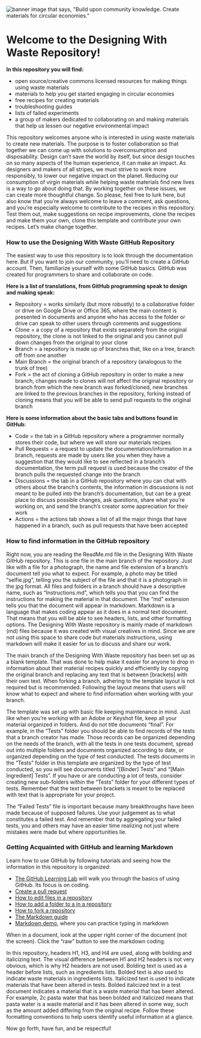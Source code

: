 ![banner image that says, "Build upon community knowledge. Create materials for circular economies."](docs/images/ReadMeBanner.png)

# Welcome to the Designing With Waste Repository! 

**In this repository you will find:**
- open source/creative commons licensed resources for making things using waste materials
- materials to help you get started engaging in circular economies
- free recipes for creating materials
- troubleshooting guides
- lists of failed experiments
- a group of makers dedicated to collaborating on and making materials that help us lessen our negative environmental impact

This repository welcomes anyone who is interested in using waste materials to create new materials. The purpose is to foster collaboration so that together we can come up with solutions to overconsumption and disposability. Design can’t save the world by itself, but since design touches on so many aspects of the human experience, it can make an impact. As designers and makers of all stripes, we must strive to work more responsibly, to lower our negative impact on the planet. Reducing our consumption of virgin materials while helping waste materials find new lives is a way to go about doing that. By working together on these issues, we can create more thoughtful change. So please, feel free to lurk here, but also know that you’re always welcome to leave a comment, ask questions, and you’re especially welcome to contribute to the recipes in this repository. Test them out, make suggestions on recipe improvements, clone the recipes and make them your own, clone this template and contribute your own recipes. Let’s make change together. 

### How to use the Designing With Waste GitHub Repository

The easiest way to use this repository is to look through the documentation here. But if you want to join our community, you’ll need to create a GitHub account. Then, familiarize yourself with some GitHub basics. GitHub was created for programmers to share and collaborate on code. 

**Here is a list of translations, from GitHub programming speak to design and making speak:**
- Repository = works similarly (but more robustly) to a collaborative folder or drive on Google Drive or Office 365, where the main content is presented in documents and anyone who has access to the folder or drive can speak to other users through comments and suggestions
- Clone = a copy of a repository that exists separately from the original repository, the clone is not linked to the original and you cannot pull down changes from the original to your clone
- Branch = a repository is made up of branches that, like on a tree, branch off from one another
- Main Branch = the original branch of a repository (analogous to the trunk of tree)
- Fork = the act of cloning a GitHub repository in order to make a new branch, changes made to clones will not affect the original repository or branch from which the new branch was forked/cloned, new branches are linked to the previous branches in the repository, forking instead of cloning means that you will be able to send pull requests to the original branch

**Here is some information about the basic tabs and buttons found in GitHub:**
- Code = the tab in a GitHub repository where a programmer normally stores their code, but where we will store our materials recipes
- Pull Requests = a request to update the documentation/information in a branch, requests are made by users like you when they have a suggestion that they would like to see reflected in a branch’s documentation, the term pull request is used because the creator of the branch pulls the requested change into the branch
- Discussions = the tab in a GitHub repository where you can chat with others about the branch’s contents, the information in discussions is not meant to be pulled into the branch’s documentation, but can be a great place to discuss possible changes, ask questions, share what you’re working on, and send the branch’s creator some appreciation for their work
- Actions = the actions tab shows a list of all the major things that have happened in a branch, such as pull requests that have been accepted

### How to find information in the GitHub repository

Right now, you are reading the ReadMe.md file in the Designing With Waste GitHub repository. This is one file in the main branch of the repository. Just like with a file for a photograph, the name and file extension of a branch’s document tell you what to expect. For example, a photo may be titled “selfie.jpg”, telling you the subject of the file and that it is a photograph in the jpg format. All files and folders in a branch should have a descriptive name, such as “Instructions.md”, which tells you that you can find the instructions for making the material in that document. The “md” extension tells you that the document will appear in markdown. Markdown is a language that makes coding appear as it does in a normal text document. That means that you will be able to see headers, lists, and other formatting options. The Designing With Waste repository is mainly made of markdown (md) files because it was created with visual creatives in mind. Since we are not using this space to share code but materials instructions, using markdown will make it easier for us to discuss and share our work.

The main branch of the Designing With Waste repository has been set up as a blank template. That was done to help make it easier for anyone to drop in information about their material recipes quickly and efficiently by copying the original branch and replacing any text that is between [brackets] with their own text. When forking a branch, adhering to the template layout is not required but is recommended. Following the layout means that users will know what to expect and where to find information when working with your branch. 

The template was set up with basic file keeping maintenance in mind. Just like when you’re working with an Adobe or Keyshot file, keep all your material organized in folders. And do not title documents “final”. For example, in the “Tests” folder you should be able to find records of the tests that a branch creator has made. Those records can be organized depending on the needs of the branch, with all the tests in one tests document, spread out into multiple folders and documents organized according to date, or organized depending on the type of test conducted. The tests documents in the “Tests” folder in this template are organized by the type of test conducted, so you will see documents titled “[Binder] Tests” and “[Main Ingredient] Tests”. If you have or are conducting a lot of tests, consider creating new sub-folders within the “Tests” folder for your different types of tests. Remember that the text between brackets is meant to be replaced with text that is appropriate for your project.

The “Failed Tests” file is important because many breakthroughs have been made because of supposed failures. Use your judgement as to what constitutes a failed test. And remember that by aggregating your failed tests, you and others may have an easier time realizing not just where mistakes were made but where opportunities lie. 

### Getting Acquainted with GitHub and learning Markdown

Learn how to use GitHub by following tutorials and seeing how the information in this repository is organized:

- [The GitHub Learning Lab](https://lab.github.com/githubtraining/introduction-to-github) will walk you through the basics of using GitHub. Its focus is on coding. 
- [Create a pull request](https://docs.github.com/en/rest/reference/pulls#create-a-pull-request)
- [How to edit files in a repository](https://docs.github.com/en/github/managing-files-in-a-repository/editing-files-in-your-repository)
- [How to add a folder to a in a repository](https://github.community/t/add-a-folder/2304)
- [How to fork a repository](https://docs.github.com/en/github/getting-started-with-github/fork-a-repo)
- [The Markdown guide](https://www.markdownguide.org/)
- [Markdown demo](http://markdown-it.github.io/), where you can practice typing in markdown 

When in a document, look at the upper right corner of the document (not the screen). Click the “raw” button to see the markdown coding. 

In this repository, headers H1, H3, and H4 are used, along with bolding and italicizing text. The visual difference between H1 and H2 headers is not very obvious, which is why H2 headers are not used. Bolding text is used as a header before lists, such as ingredients lists. Bolded text is also used to indicate waste materials in ingredients lists. Italicized text is used to indicate materials that have been altered in tests. Bolded italicized text in a test document indicates a material that is a waste material that has been altered. For example, 2c pasta water that has been bolded and italicized means that pasta water is a waste material and it has been altered in some way, such as the amount added differing from the original recipe. Follow these formatting conventions to help users identify useful information at a glance.


Now go forth, have fun, and be respectful!

<!---
designingwithwaste/designingwithwaste is a ✨ special ✨ repository because its `README.md` (this file) appears on your GitHub profile.
You can click the Preview link to take a look at your changes.
--->
